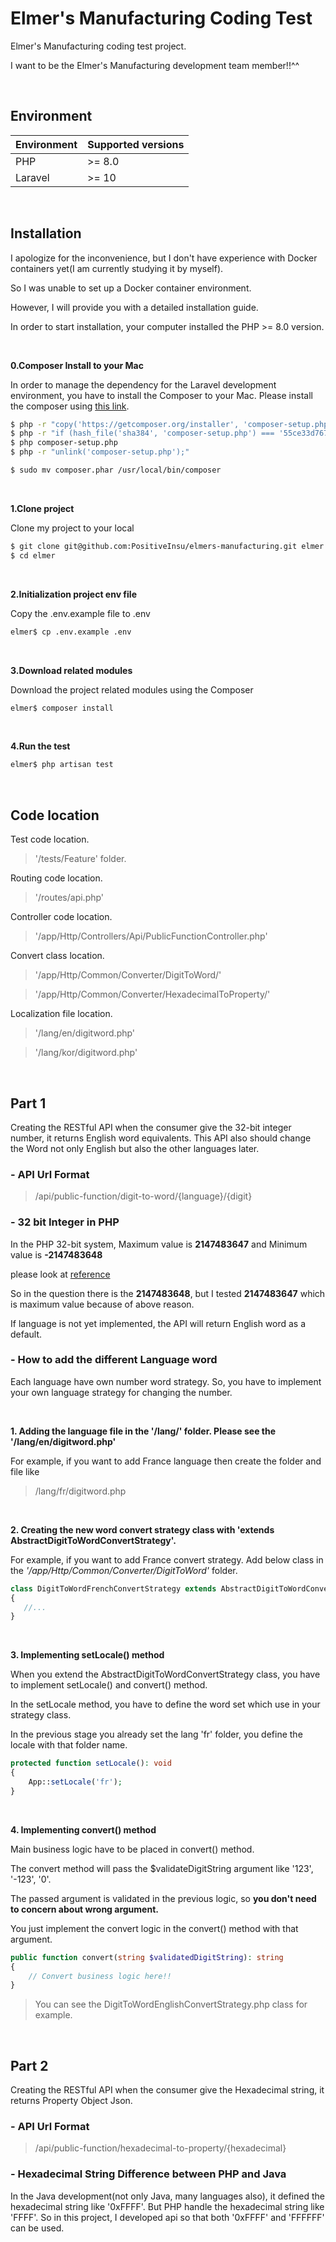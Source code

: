 # Elmer's Manufacturing Coding Test

Elmer's Manufacturing coding test project.

I want to be the Elmer's Manufacturing development team member!!^^

<br>

## Environment
| Environment | Supported versions |
|-------------|--------------------|
| PHP         | >= 8.0             |
| Laravel     | >= 10              |

<br>

## Installation

I apologize for the inconvenience, but I don't have experience with Docker containers yet(I am currently studying it by myself). 

So I was unable to set up a Docker container environment. 

However, I will provide you with a detailed installation guide.

In order to start installation, your computer installed the PHP >= 8.0 version. 

<br>

**0.Composer Install to your Mac**

In order to manage the dependency for the Laravel development environment, you have to install the Composer to your Mac.
Please install the composer using [this link](https://getcomposer.org/download/).

```bash
$ php -r "copy('https://getcomposer.org/installer', 'composer-setup.php');"
$ php -r "if (hash_file('sha384', 'composer-setup.php') === '55ce33d7678c5a611085589f1f3ddf8b3c52d662cd01d4ba75c0ee0459970c2200a51f492d557530c71c15d8dba01eae') { echo 'Installer verified'; } else { echo 'Installer corrupt'; unlink('composer-setup.php'); } echo PHP_EOL;"
$ php composer-setup.php
$ php -r "unlink('composer-setup.php');"

$ sudo mv composer.phar /usr/local/bin/composer
```

<br>

**1.Clone project**

Clone my project to your local

```bash
$ git clone git@github.com:PositiveInsu/elmers-manufacturing.git elmer
$ cd elmer
```

<br>

**2.Initialization project env file**

Copy the .env.example file to .env

```bash
elmer$ cp .env.example .env 
```

<br>

**3.Download related modules**

Download the project related modules using the Composer

```bash
elmer$ composer install 
```
<br>

**4.Run the test**

```bash
elmer$ php artisan test 
```

<br>

## Code location

Test code location.
> '/tests/Feature' folder.

Routing code location.
> '/routes/api.php'

Controller code location.
> '/app/Http/Controllers/Api/PublicFunctionController.php'

Convert class location.
> '/app/Http/Common/Converter/DigitToWord/'
 
> '/app/Http/Common/Converter/HexadecimalToProperty/'

Localization file location.
> '/lang/en/digitword.php'

> '/lang/kor/digitword.php'
 
<br>

## Part 1

Creating the RESTful API when the consumer give the 32-bit integer number, it returns English word equivalents.
This API also should change the Word not only English but also the other languages later. 

### - API Url Format 

> /api/public-function/digit-to-word/{language}/{digit}

### - 32 bit Integer in PHP

In the PHP 32-bit system, Maximum value is **2147483647** and Minimum value is **-2147483648**

please look at [reference](https://www.php.net/manual/en/reserved.constants.php#:~:text=PHP_INT_MAX)


So in the question there is the **2147483648**, but I tested **2147483647** which is maximum value because of above reason.

If language is not yet implemented, the API will return English word as a default.

### - How to add the different Language word

Each language have own number word strategy. 
So, you have to implement your own language strategy for changing the number.

<br>

**1. Adding the language file in the '/lang/' folder. Please see the '/lang/en/digitword.php'** 

For example, if you want to add France language then create the folder and file like

> /lang/fr/digitword.php

<br>

**2. Creating the new word convert strategy class with 'extends AbstractDigitToWordConvertStrategy'.**

For example, if you want to add France convert strategy. Add below class in the *'/app/Http/Common/Converter/DigitToWord'* folder.
```php
class DigitToWordFrenchConvertStrategy extends AbstractDigitToWordConvertStrategy
{
   //...
}
```

<br>

**3. Implementing setLocale() method**

When you extend the AbstractDigitToWordConvertStrategy class, you have to implement setLocale() and convert() method.

In the setLocale method, you have to define the word set which use in your strategy class.

In the previous stage you already set the lang 'fr' folder, you define the locale with that folder name.


```php
protected function setLocale(): void
{
    App::setLocale('fr');
}
```

<br>

**4. Implementing convert() method**

Main business logic have to be placed in convert() method. 

The convert method will pass the $validateDigitString argument like '123', '-123', '0'.

The passed argument is validated in the previous logic, so **you don't need to concern about wrong argument.** 

You just implement the convert logic in the convert() method with that argument.


```php
public function convert(string $validatedDigitString): string
{
    // Convert business logic here!!
}
```

> You can see the DigitToWordEnglishConvertStrategy.php class for example.

<br>

## Part 2 

Creating the RESTful API when the consumer give the Hexadecimal string, it returns Property Object Json.

### - API Url Format

> /api/public-function/hexadecimal-to-property/{hexadecimal}

### - Hexadecimal String Difference between PHP and Java

In the Java development(not only Java, many languages also), it defined the hexadecimal string like '0xFFFF'.
But PHP handle the hexadecimal string like 'FFFF'.
So in this project, I developed api so that both '0xFFFF' and 'FFFFFF' can be used.

<br><br><br><br><br>

